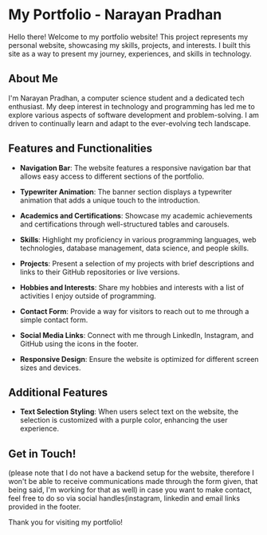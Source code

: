 # My Portfolio - Narayan Pradhan

Hello there! Welcome to my portfolio website! This project represents my personal website, showcasing my skills, projects, and interests. I built this site as a way to present my journey, experiences, and skills in technology. 

## About Me

I'm Narayan Pradhan, a computer science student and a dedicated tech enthusiast. My deep interest in technology and programming has led me to explore various aspects of software development and problem-solving. I am driven to continually learn and adapt to the ever-evolving tech landscape.

## Features and Functionalities

- **Navigation Bar**: The website features a responsive navigation bar that allows easy access to different sections of the portfolio.

- **Typewriter Animation**: The banner section displays a typewriter animation that adds a unique touch to the introduction.

- **Academics and Certifications**: Showcase my academic achievements and certifications through well-structured tables and carousels.

- **Skills**: Highlight my proficiency in various programming languages, web technologies, database management, data science, and people skills.

- **Projects**: Present a selection of my projects with brief descriptions and links to their GitHub repositories or live versions.

- **Hobbies and Interests**: Share my hobbies and interests with a list of activities I enjoy outside of programming.

- **Contact Form**: Provide a way for visitors to reach out to me through a simple contact form.

- **Social Media Links**: Connect with me through LinkedIn, Instagram, and GitHub using the icons in the footer.

- **Responsive Design**: Ensure the website is optimized for different screen sizes and devices.

## Additional Features

- **Text Selection Styling**: When users select text on the website, the selection is customized with a purple color, enhancing the user experience.

## Get in Touch!
(please note that I do not have a backend setup for the website, therefore I won't be able to receive communications made through the form given, that being said, I'm working for that as well)
in case you want to make contact, feel free to do so via social handles(instagram, linkedin and email links provided in the footer.

Thank you for visiting my portfolio! 
